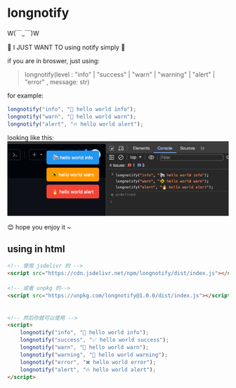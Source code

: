 # longnotify

W(￣_￣)W  

🤯 I JUST WANT TO using notify simply 🤯


if you are in broswer, just using:  
> longnotify(level : "info" | "success" | "warn" | "warning" | "alert" | "error" , message: str)

for example:
```js
longnotify("info", "📢 hello world info");
longnotify("warn", "🚸 hello world warn");
longnotify("alert", "🔥 hello world alert");
```

looking like this:
![using-case](asserts/longnotify-using-case.png)

😊 hope you enjoy it ~ 

## using in html

```html
<!-- 使用 jsdelivr 的 -->
<script src="https://cdn.jsdelivr.net/npm/longnotify/dist/index.js"></script>

<!-- 或者 unpkg 的-->
<script src="https://unpkg.com/longnotify@1.0.0/dist/index.js"></script>


<!-- 然后你就可以使用 -->
<script>
    longnotify("info", "📢 hello world info");
    longnotify("success", "✅ hello world success");
    longnotify("warn", "🚸 hello world warn");
    longnotify("warning", "🚸 hello world warning");
    longnotify("error", "❌ hello world error");
    longnotify("alert", "🔥 hello world alert");
</script>
```
